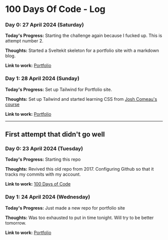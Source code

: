 # 100 Days Of Code - Log

### Day 0: 27 April 2024 (Saturday)

**Today's Progress:** Starting the challenge again because I fucked up. This is attempt number 2.

**Thoughts:** Started a Sveltekit skeleton for a portfolio site with a markdown blog.

**Link to work:** [Portfolio](https://github.com/yanoak/portfolio)


### Day 1: 28 April 2024 (Sunday)

**Today's Progress:** Set up Tailwind for Portfolio site.

**Thoughts:** Set up Tailwind and started learning CSS from [Josh Comeau's course](https://css-for-js.dev/)

**Link to work:** [Portfolio](https://github.com/yanoak/portfolio)



---------------------------

## First attempt that didn't go well

### Day 0: 23 April 2024 (Tuesday)

**Today's Progress:** Starting this repo

**Thoughts:** Revived this old repo from 2017. Configuring Github so that it tracks my commits with my account.

**Link to work:** [100 Days of Code](https://github.com/yanoak/100-days-of-code)


### Day 1: 24 April 2024 (Wednesday)

**Today's Progress:** Just made a new repo for portfolio site

**Thoughts:** Was too exhausted to put in time tonight. Will try to be better tomorrow.

**Link to work:** [Portfolio](https://github.com/yanoak/portfolio)